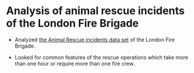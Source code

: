 # Analysis of animal rescue incidents of the London Fire Brigade

* Analyzed [the Animal Rescue incidents data set](https://data.london.gov.uk/dataset/animal-rescue-incidents-attended-by-lfb) of the London Fire Brigade.

* Looked for common features of the rescue operations which take more than one hour or require more than one fire crew. 
